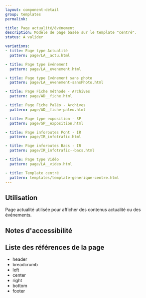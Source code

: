 ```yaml
---
layout: component-detail
group: templates
permalink:

title: Page actualité/événement
description: Modèle de page basée sur le template "centré".
status: A valider

variations:
- title: Page type Actualité
  pattern: page/LA__actu.html

- title: Page type Evénement
  pattern: page/LA__evenement.html

- title: Page type Evénement sans photo
  pattern: page/LA__evenement-sansPhoto.html

- title: Page Fiche méthode - Archives
  pattern: page/AD__fiche.html

- title: Page Fiche Paléo - Archives
  pattern: page/AD__fiche-paleo.html

- title: Page type exposition - SP
  pattern: page/SP__exposition.html

- title: Page inforoutes Pont - IR
  pattern: page/IR_infotrafic.html

- title: Page inforoutes Bacs - IR
  pattern: page/IR_infotrafic--bacs.html

- title: Page type Vidéo
  pattern: page/LA__video.html

- title: Template centré
  pattern: templates/template-generique-centre.html
---
```

## Utilisation

Page actualité utilisée pour afficher des contenus actualité ou des événements.

## Notes d'accessibilité



## Liste des références de la page

* header
* breadcrumb
* left
* center
* right
* bottom
* footer
